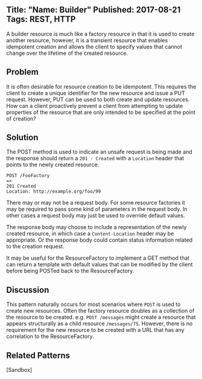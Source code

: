 Title: "Name: Builder"
Published: 2017-08-21
Tags: REST, HTTP
---
A builder resource is much like a factory resource in that it is used to create another resource, however, it is a transient resource that enables idempotent creation and allows the client to specify values that cannot change over the lifetime of the created resource. 
 
## Problem
It is often desirable for resource creation to be idempotent. This requires the client to create a unique identifier for the new resource and issue a PUT request.  However, PUT can be used to both create and update resources. How can a client proactively prevent a client from attempting to update properties of the resource that are only intended to be specified at the point of creation?

## Solution
The POST method is used to indicate an unsafe request is being made and the response should return a `201 - Created` with a `Location` header that points to the newly created resource. 

```
POST /FooFactory
=>
201 Created 
Location: http://example.org/foo/99 
```

There may or may not be a request body. For some resource factories it may be required to pass some kind of parameters in the request body.  In other cases a request body may just be used to override default values.

The response body may choose to include a representation of the newly created resource, in which case a `Content-Location` header may be appropriate.  Or the response body could contain status information related to the creation request.

It may be useful for the ResourceFactory to implement a GET method that can return a template with default values that can be modified by the client before being POSTed back to the ResourceFactory.

## Discussion
This pattern naturally occurs for most scenarios where `POST` is used to create new resources. Often the factory resource doubles as a collection of the resource to be created. e.g. `POST /messages` might create a resource that appears structurally as a child resource `/messages/75`.  However, there is no requirement for the new resource to be created with a URL that has any correlation to the ResourceFactory.

## Related Patterns
[Sandbox]